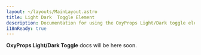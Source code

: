 ```yaml
---
layout: ~/layouts/MainLayout.astro
title: Light Dark  Toggle Element
description: Documentation for using the OxyProps Light/Dark toggle element.
i18nReady: true
---
```


**OxyProps Light/Dark Toggle** docs will be here soon.
